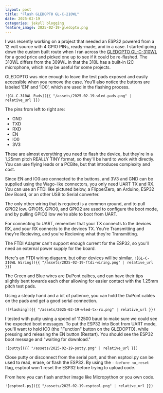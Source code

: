 ```yaml
---
layout: post
title: "Flash GLEDOPTO GL-C-210WL"
date: 2025-02-19
categories: jekyll blogging
feature_image: 2025-02-19-gledopto.png
---
```


I was recently working on a project that needed an ESP32 powered from a 12 volt source with 4 GPIO PINs, ready-made, and in a case. I started going down the custom built route when I ran across the [GLEDOPTO GL-C-310WL](_posts/2021-06-01-write-a-post.markdown) for a good price and picked one up to see if it could be re-flashed.  The 310WL differs from the 309WL in that the 310L has a built-in I2C microphone, which may be useful for some projects. 

GLEDOPTO was nice enough to leave the test pads exposed and easily accessible when you remove the case. You'll also notice the buttons are labeled 'EN' and 'IO0', which are used in the flashing process. 

`![GL-C-310WL Pads]({{ "/assets/2025-02-19-wled-pads.png" | relative_url }})`

The pins from left to right are:

* GND
* TXD
* RXD
* EN
* IO0
* 3V3

These are almost everything you need to flash the device, but they're in a 1.25mm pitch REALLY TINY format, so they'll be hard to work with directly. You can use flying leads or a PCBite, but that introduces complexity and cost. 

Since EN and IO0 are connected to the buttons, and 3V3 and GND can be supplied using the Wago-like connectors, you only need UART TX and RX.  You can use an FTDI like pictured below, a FlipperZero, an Arduino, ESP32  Dev Board, or an other USB to Serial converter.

The only other wiring that is required is a common ground, and to pull GPIO2 low. GPIO15, GPIO0, and GPIO2 are used to configure the boot mode, and by pulling GPIO2 low we're able to boot from UART.

For connecting to UART, remember that your TX connects to the devices RX, and your RX connects to the devices TX. You're Transmitting and they're Recieving, and you're Recieving what they're Transmitting.

The FTDI Adapter can't support enough current for the ESP32, so you'll need an external power supply for the board. 

Here's an FTDI wiring diagarm, but other devices will be similar.
`![GL-C-310WL Wiring]({{ "/assets/2025-02-19-ftdi-wiring.png" | relative_url }})`

The Green and Blue wires are DuPont calbes, and can have their tips slightly bent towards each other allowing for easier contact with the 1.25mm pitch test pads. 

Using a steady hand and a bit of patience, you can hold the DuPont cables on the pads and get a good serial connection.

`![Flashing]({{ "/assets/2025-02-19-wled-tx-rx.png" | relative_url }})`

I tested with putty using a speed of 112500 baud to make sure we could see the expected boot messages. To put the ESP32 into Boot from UART mode, you'll want to hold IO0 (the "Function" button on the GLEDOPTO), while pressing and releasing the EN button (Restart). You should see the ESP32 boot message and "waiting for download."

`![putty]({{ "/assets/2025-02-19-putty.png" | relative_url }})`

Close putty or disconnect from the serial port, and then esptool.py can be used to read, erase, or flash the ESP32.  By using the `--before no_reset` flag, esptool won't reset the ESP32 before trying to upload code. 

From here you can flash another image like Micropython or you own code. 

`![esptool.py]({{ "/assets/2025-02-19-esptool.png" | relative_url }})`

